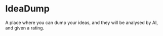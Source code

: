 # IdeaDump
A place where you can dump your ideas, and they will be analysed by AI, and given a rating.
